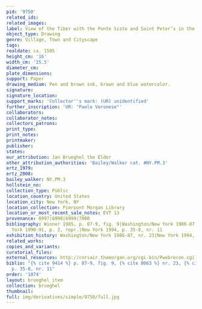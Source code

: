 ```yaml
---
pid: '9750'
related_ids: 
related_images: 
label: View of the Tiber with the Ponte Sisto and Saint Peter’s in the Distance
object_type: Drawing
genre: Village, Town and Cityscape
tags: 
realdate: ca. 1595
height_cm: '16'
width_cm: '25.5'
diameter_cm: 
plate_dimensions: 
support: Paper
drawing_medium: Pen and brown ink, brown and blue watercolor.
signature: 
signature_location: 
support_marks: 'Collector''s mark: (UR) unidentified'
further_inscription: 'UR: "Paolo Veronese"'
collaborators: 
collaborator_notes: 
collectors_patrons: 
print_type: 
print_notes: 
printmaker: 
publisher: 
states: 
our_attribution: Jan Brueghel the Elder
other_attribution_authorities: 'Bailey/Walker cat. #NY.PM.3'
ertz_1979: 
ertz_2008: 
bailey_walker: NY.PM.3
hollstein_no: 
collection_type: Public
location_country: United States
location_city: New York, NY
location_collection: Pierpont Morgan Library
location_or_most_recent_sale_notes: EVT 13
provenance: 6997|6998|6999|7000
bibliography: Winner 1985, p. 87-9, fig. 9|Washington/New York 1986-87, nr. 23|New
  York 1990-91, p. 2, repr.|New York 1994, p. 35-8, nr. 11
exhibition_history: Washington/New York 1986-87, nr. 23|New York 1994, nr. 11
related_works: 
copies_and_variants: 
curatorial_files: 
external_resources: http://corsair.themorgan.org/cgi-bin/Pwebrecon.cgi?BBID=247053
biblio: "{% cite 9414 %} p. 87-9, fig. 9, {% cite 8063 %} nr. 23, {% cite 8758 %}
  p. 35-8, nr. 11"
order: '1074'
layout: brueghel_item
collection: brueghel
thumbnail: 
full: img/derivatives/simple/9750/full.jpg
---
```

